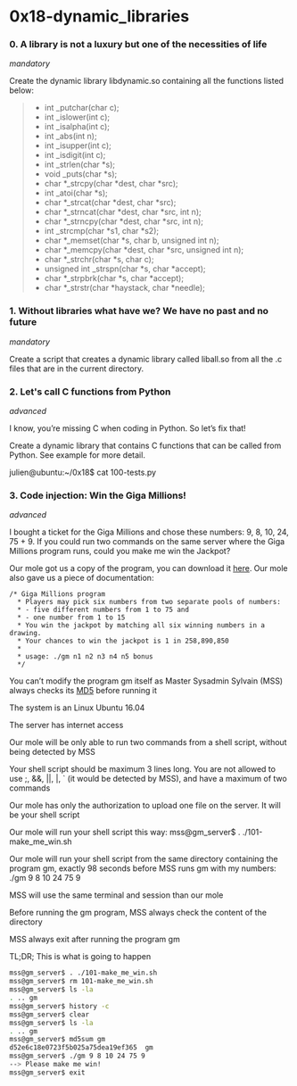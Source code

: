 # 0x18-dynamic_libraries

### 0. A library is not a luxury but one of the necessities of life
*mandatory*

Create the dynamic library libdynamic.so containing all the functions listed below:

> * int _putchar(char c);
> * int _islower(int c);
> * int _isalpha(int c);
> * int _abs(int n);
> * int _isupper(int c);
> * int _isdigit(int c);
> * int _strlen(char *s);
> * void _puts(char *s);
> * char *_strcpy(char *dest, char *src);
> * int _atoi(char *s);
> * char *_strcat(char *dest, char *src);
> * char *_strncat(char *dest, char *src, int n);
> * char *_strncpy(char *dest, char *src, int n);
> * int _strcmp(char *s1, char *s2);
> * char *_memset(char *s, char b, unsigned int n);
> * char *_memcpy(char *dest, char *src, unsigned int n);
> * char *_strchr(char *s, char c);
> * unsigned int _strspn(char *s, char *accept);
> * char *_strpbrk(char *s, char *accept);
> * char *_strstr(char *haystack, char *needle);

### 1. Without libraries what have we? We have no past and no future
*mandatory*

Create a script that creates a dynamic library called liball.so from all the .c files that are in the current directory.

### 2. Let's call C functions from Python
*advanced*

I know, you’re missing C when coding in Python. So let’s fix that!

Create a dynamic library that contains C functions that can be called from Python. See example for more detail.

julien@ubuntu:~/0x18$ cat 100-tests.py

### 3. Code injection: Win the Giga Millions!
*advanced*

I bought a ticket for the Giga Millions and chose these numbers: 9, 8, 10, 24, 75 + 9. If you could run two commands on the same server where the Giga Millions program runs, could you make me win the Jackpot?

Our mole got us a copy of the program, you can download it [here](https://github.com/holbertonschool/0x18.c). Our mole also gave us a piece of documentation:

~~~
/* Giga Millions program                                                                                    
  * Players may pick six numbers from two separate pools of numbers:                                                
  * - five different numbers from 1 to 75 and                                                                       
  * - one number from 1 to 15                                                                                       
  * You win the jackpot by matching all six winning numbers in a drawing.                                           
  * Your chances to win the jackpot is 1 in 258,890,850                                                             
  *                                                                                                                 
  * usage: ./gm n1 n2 n3 n4 n5 bonus
  */
~~~

You can’t modify the program gm itself as Master Sysadmin Sylvain (MSS) always checks its [MD5](https://alx-intranet.hbtn.io/rltoken/njnwPTMpc1-RSp5sVEAyfg) before running it

The system is an Linux Ubuntu 16.04

The server has internet access

Our mole will be only able to run two commands from a shell script, without being detected by MSS

Your shell script should be maximum 3 lines long. You are not allowed to use ;, &&, ||, |, ` (it would be detected by MSS), and have a maximum of two commands

Our mole has only the authorization to upload one file on the server. It will be your shell script

Our mole will run your shell script this way: mss@gm_server$ . ./101-make_me_win.sh

Our mole will run your shell script from the same directory containing the program gm, exactly 98 seconds before MSS runs gm with my numbers: ./gm 9 8 10 24 75 9

MSS will use the same terminal and session than our mole

Before running the gm program, MSS always check the content of the directory

MSS always exit after running the program gm

TL;DR; This is what is going to happen
~~~~bash
mss@gm_server$ . ./101-make_me_win.sh
mss@gm_server$ rm 101-make_me_win.sh
mss@gm_server$ ls -la
. .. gm
mss@gm_server$ history -c
mss@gm_server$ clear
mss@gm_server$ ls -la
. .. gm
mss@gm_server$ md5sum gm
d52e6c18e0723f5b025a75dea19ef365  gm
mss@gm_server$ ./gm 9 8 10 24 75 9
--> Please make me win!
mss@gm_server$ exit
~~~~
